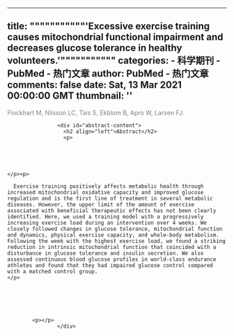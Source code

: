 
---
title: """""""""""'Excessive exercise training causes mitochondrial functional impairment and decreases glucose tolerance in healthy volunteers.'"""""""""""
categories: 
    - 科学期刊
    - PubMed - 热门文章
author: PubMed - 热门文章
comments: false
date: Sat, 13 Mar 2021 00:00:00 GMT
thumbnail: ''
---

<div>   
<div id="author-content">
                      <span style="color: grey">Flockhart M, Nilsson LC, Tais S, Ekblom B, Apró W, Larsen FJ.</span>
                    </div>
                    
                    <div id="abstract-content">
                      <h2 align="left">Abstract</h2>
                      <p>
              
                


  
    </p><p>
      
      Exercise training positively affects metabolic health through increased mitochondrial oxidative capacity and improved glucose regulation and is the first line of treatment in several metabolic diseases. However, the upper limit of the amount of exercise associated with beneficial therapeutic effects has not been clearly identified. Here, we used a training model with a progressively increasing exercise load during an intervention over 4 weeks. We closely followed changes in glucose tolerance, mitochondrial function and dynamics, physical exercise capacity, and whole-body metabolism. Following the week with the highest exercise load, we found a striking reduction in intrinsic mitochondrial function that coincided with a disturbance in glucose tolerance and insulin secretion. We also assessed continuous blood glucose profiles in world-class endurance athletes and found that they had impaired glucose control compared with a matched control group.
    </p>
  

  


              
            <p></p>
                    </div>
                      
</div>
            